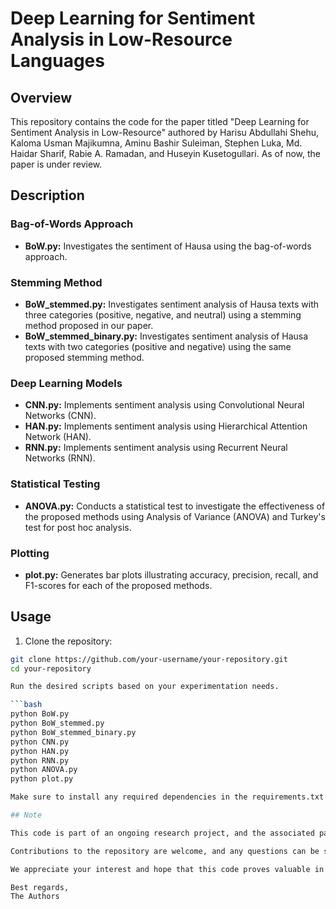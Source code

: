 # Deep Learning for Sentiment Analysis in Low-Resource Languages

## Overview

This repository contains the code for the paper titled "Deep Learning for Sentiment Analysis in Low-Resource" authored by Harisu Abdullahi Shehu, Kaloma Usman Majikumna, Aminu Bashir Suleiman, Stephen Luka, Md. Haidar Sharif, Rabie A. Ramadan, and Huseyin Kusetogullari. As of now, the paper is under review.

## Description

### Bag-of-Words Approach
- **BoW.py:** Investigates the sentiment of Hausa using the bag-of-words approach.

### Stemming Method
- **BoW_stemmed.py:** Investigates sentiment analysis of Hausa texts with three categories (positive, negative, and neutral) using a stemming method proposed in our paper.
- **BoW_stemmed_binary.py:** Investigates sentiment analysis of Hausa texts with two categories (positive and negative) using the same proposed stemming method.

### Deep Learning Models
- **CNN.py:** Implements sentiment analysis using Convolutional Neural Networks (CNN).
- **HAN.py:** Implements sentiment analysis using Hierarchical Attention Network (HAN).
- **RNN.py:** Implements sentiment analysis using Recurrent Neural Networks (RNN).

### Statistical Testing
- **ANOVA.py:** Conducts a statistical test to investigate the effectiveness of the proposed methods using Analysis of Variance (ANOVA) and Turkey's test for post hoc analysis.

### Plotting
- **plot.py:** Generates bar plots illustrating accuracy, precision, recall, and F1-scores for each of the proposed methods.

## Usage

1. Clone the repository:

```bash
git clone https://github.com/your-username/your-repository.git
cd your-repository

Run the desired scripts based on your experimentation needs.

```bash
python BoW.py
python BoW_stemmed.py
python BoW_stemmed_binary.py
python CNN.py
python HAN.py
python RNN.py
python ANOVA.py
python plot.py

Make sure to install any required dependencies in the requirements.txt

## Note

This code is part of an ongoing research project, and the associated paper is currently under review. Feel free to reach out for any inquiries or collaboration opportunities.

Contributions to the repository are welcome, and any questions can be sent to harisushehu@ecs.vuw.ac.nz.

We appreciate your interest and hope that this code proves valuable in your research endeavors.

Best regards,
The Authors



